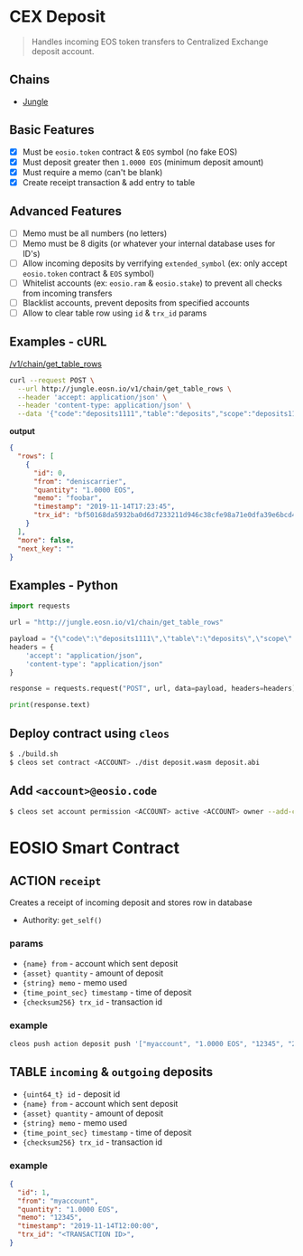 # CEX Deposit

> Handles incoming EOS token transfers to Centralized Exchange deposit account.

## Chains

- [Jungle](https://jungle.bloks.io/account/deposits1111)

## Basic Features

- [x] Must be `eosio.token` contract & `EOS` symbol (no fake EOS)
- [x] Must deposit greater then `1.0000 EOS` (minimum deposit amount)
- [x] Must require a memo (can't be blank)
- [x] Create receipt transaction & add entry to table

## Advanced Features

- [ ] Memo must be all numbers (no letters)
- [ ] Memo must be 8 digits (or whatever your internal database uses for ID's)
- [ ] Allow incoming deposits by verrifying `extended_symbol` (ex: only accept `eosio.token` contract & `EOS` symbol)
- [ ] Whitelist accounts (ex: `eosio.ram` & `eosio.stake`) to prevent all checks from incoming transfers
- [ ] Blacklist accounts, prevent deposits from specified accounts
- [ ] Allow to clear table row using `id` & `trx_id` params

## Examples - cURL

[/v1/chain/get_table_rows](https://developers.eos.io/eosio-nodeos/reference#get_table_rows)

```bash
curl --request POST \
  --url http://jungle.eosn.io/v1/chain/get_table_rows \
  --header 'accept: application/json' \
  --header 'content-type: application/json' \
  --data '{"code":"deposits1111","table":"deposits","scope":"deposits1111","json":true}' | jq .
```

**output**

```json
{
  "rows": [
    {
      "id": 0,
      "from": "deniscarrier",
      "quantity": "1.0000 EOS",
      "memo": "foobar",
      "timestamp": "2019-11-14T17:23:45",
      "trx_id": "bf50168da5932ba0d6d7233211d946c38cfe98a71e0dfa39e6bcd48296030bb8"
    }
  ],
  "more": false,
  "next_key": ""
}
```

## Examples - Python

```python
import requests

url = "http://jungle.eosn.io/v1/chain/get_table_rows"

payload = "{\"code\":\"deposits1111\",\"table\":\"deposits\",\"scope\":\"deposits1111\"}"
headers = {
    'accept': "application/json",
    'content-type': "application/json"
}

response = requests.request("POST", url, data=payload, headers=headers)

print(response.text)
```

## Deploy contract using `cleos`

```bash
$ ./build.sh
$ cleos set contract <ACCOUNT> ./dist deposit.wasm deposit.abi
```

## Add `<account>@eosio.code`

```bash
$ cleos set account permission <ACCOUNT> active <ACCOUNT> owner --add-code
```

# EOSIO Smart Contract

## ACTION `receipt`

Creates a receipt of incoming deposit and stores row in database

- Authority:  `get_self()`

### params

- `{name} from` - account which sent deposit
- `{asset} quantity` - amount of deposit
- `{string} memo` - memo used
- `{time_point_sec} timestamp` - time of deposit
- `{checksum256} trx_id` - transaction id

### example

```bash
cleos push action deposit push '["myaccount", "1.0000 EOS", "12345", "2019-11-14T12:00:00", "<TRANSACTION ID>"]' -p deposit
```

## TABLE `incoming` & `outgoing` deposits

- `{uint64_t} id` - deposit id
- `{name} from` - account which sent deposit
- `{asset} quantity` - amount of deposit
- `{string} memo` - memo used
- `{time_point_sec} timestamp` - time of deposit
- `{checksum256} trx_id` - transaction id

### example

```json
{
  "id": 1,
  "from": "myaccount",
  "quantity": "1.0000 EOS",
  "memo": "12345",
  "timestamp": "2019-11-14T12:00:00",
  "trx_id": "<TRANSACTION ID>",
}
```